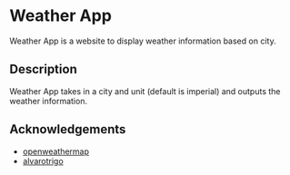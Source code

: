 # Weather App

Weather App is a website to display weather information based on city.

## Description

Weather App takes in a city and unit (default is imperial) and outputs the weather information.

## Acknowledgements

- [openweathermap](https://openweathermap.org/)
- [alvarotrigo](https://codepen.io/alvarotrigo/pen/oNoJePo)
